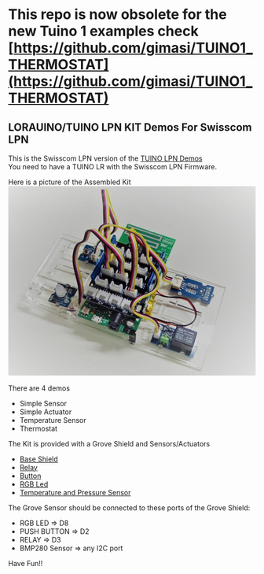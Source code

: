# This repo is now obsolete for the new Tuino 1 examples check [https://github.com/gimasi/TUINO1_THERMOSTAT](https://github.com/gimasi/TUINO1_THERMOSTAT)

## LORAUINO/TUINO LPN KIT Demos For Swisscom LPN

This is the Swisscom LPN version of the [TUINO LPN Demos](https://github.com/gimasi/TUINO-LPN-KIT-DEMOS )<br/>
You need to have a TUINO LR with the Swisscom LPN Firmware.<br/>

Here is a picture of the Assembled Kit<br/>
![LPN_KIT](/docs/img/tuino_lpn_kit.png?raw=true)

There are 4 demos
- Simple Sensor
- Simple Actuator
- Temperature Sensor
- Thermostat

The Kit is provided with a Grove Shield and Sensors/Actuators
- [Base Shield](https://www.seeedstudio.com/Base-Shield-V2-p-1378.html)
- [Relay](https://www.seeedstudio.com/Grove%20-%20Relay-p-769.html)
- [Button](https://www.seeedstudio.com/Grove-Button-p-766.html)
- [RGB Led](https://www.seeedstudio.com/Grove-Chainable-RGB-LED-p-850.html)
- [Temperature and Pressure Sensor](https://www.seeedstudio.com/Grove-Barometer-Sensor-(BMP280)-p-2652.html)


The Grove Sensor should be connected to these ports of the Grove Shield:
- RGB LED => D8
- PUSH BUTTON => D2
- RELAY => D3
- BMP280 Sensor => any I2C port

Have Fun!!
